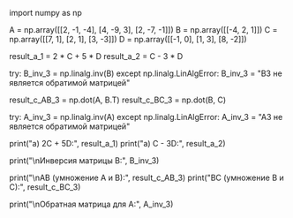 import numpy as np

A = np.array([[2, -1, -4], [4, -9, 3], [2, -7, -1]])
B = np.array([[-4, 2, 1]])
C = np.array([[7, 1], [2, 1], [3, -3]])
D = np.array([[-1, 0], [1, 3], [8, -2]])

result_a_1 = 2 * C + 5 * D
result_a_2 = C - 3 * D

try:
    B_inv_3 = np.linalg.inv(B)
except np.linalg.LinAlgError:
    B_inv_3 = "B3 не является обратимой матрицей"

result_c_AB_3 = np.dot(A, B.T)
result_c_BC_3 = np.dot(B, C)


try:
    A_inv_3 = np.linalg.inv(A)
except np.linalg.LinAlgError:
    A_inv_3 = "A3 не является обратимой матрицей"

print("a) 2C + 5D:", result_a_1)
print("a) C - 3D:", result_a_2)

print("\nИнверсия матрицы B:", B_inv_3)

print("\nAB (умножение A и B):", result_c_AB_3)
print("BC (умножение B и C):", result_c_BC_3)

print("\nОбратная матрица для A:", A_inv_3)
